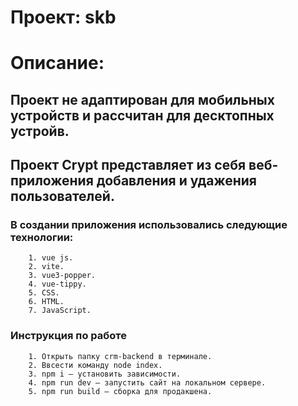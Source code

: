 # Проект: skb
# Описание:
## Проект не адаптирован для мобильных устройств и рассчитан для десктопных устройв.
## Проект Crypt представляет из себя веб-приложения добавления и удажения пользователей.
### В создании приложения использовались следующие технологии:
        1. vue js.
        2. vite.
        3. vue3-popper.
        4. vue-tippy. 
        5. CSS.
        6. HTML.
        7. JavaScript.

### Инструкция по работе
        1. Открыть папку crm-backend в терминале.
        2. Ввсести команду node index.
        3. npm i — установить зависимости.
        4. npm run dev — запустить сайт на локальном сервере.
        5. npm run build — сборка для продакшена.
  
